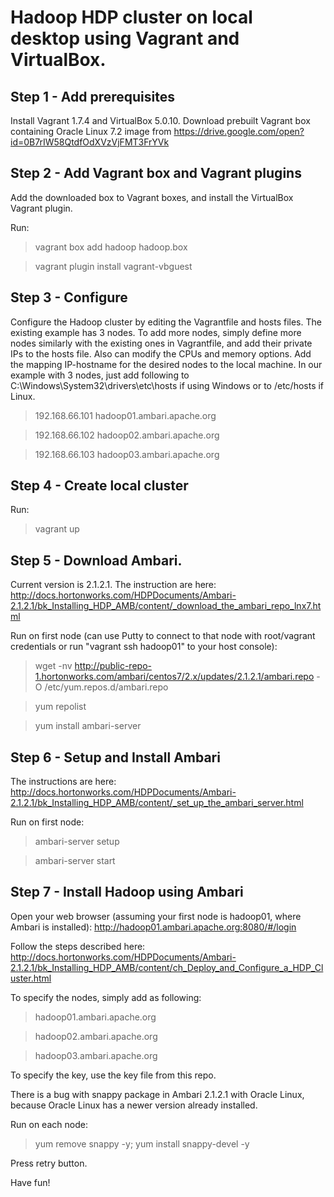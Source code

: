 # Hadoop HDP cluster on local desktop using Vagrant and VirtualBox.

## Step 1 - Add prerequisites
Install Vagrant 1.7.4 and VirtualBox 5.0.10. Download prebuilt Vagrant box containing Oracle Linux 7.2 image from https://drive.google.com/open?id=0B7rIW58QtdfOdXVzVjFMT3FrYVk

## Step 2 - Add Vagrant box and Vagrant plugins
Add the downloaded box to Vagrant boxes, and install the VirtualBox Vagrant plugin.

Run:

> vagrant box add hadoop <path>hadoop.box

> vagrant plugin install vagrant-vbguest

## Step 3 - Configure
Configure the Hadoop cluster by editing the Vagrantfile and hosts files. The existing example has 3 nodes. To add more nodes, simply define more nodes similarly with the existing ones in Vagrantfile, and add their private IPs to the hosts file. Also can modify the CPUs and memory options. Add the mapping IP-hostname for the desired nodes to the local machine. In our example with 3 nodes, just add following to C:\Windows\System32\drivers\etc\hosts if using Windows or to /etc/hosts if Linux.

> 192.168.66.101 hadoop01.ambari.apache.org

> 192.168.66.102 hadoop02.ambari.apache.org

> 192.168.66.103 hadoop03.ambari.apache.org

## Step 4 - Create local cluster
Run:
> vagrant up

## Step 5 - Download Ambari.
Current version is 2.1.2.1. The instruction are here: http://docs.hortonworks.com/HDPDocuments/Ambari-2.1.2.1/bk_Installing_HDP_AMB/content/_download_the_ambari_repo_lnx7.html

Run on first node (can use Putty to connect to that node with root/vagrant credentials or run "vagrant ssh hadoop01" to your host console):

> wget -nv http://public-repo-1.hortonworks.com/ambari/centos7/2.x/updates/2.1.2.1/ambari.repo -O /etc/yum.repos.d/ambari.repo

> yum repolist

> yum install ambari-server

## Step 6 - Setup and Install Ambari
The instructions are here: http://docs.hortonworks.com/HDPDocuments/Ambari-2.1.2.1/bk_Installing_HDP_AMB/content/_set_up_the_ambari_server.html

Run on first node:

> ambari-server setup

> ambari-server start

## Step 7 - Install Hadoop using Ambari
Open your web browser (assuming your first node is hadoop01, where Ambari is installed): http://hadoop01.ambari.apache.org:8080/#/login

Follow the steps described here: http://docs.hortonworks.com/HDPDocuments/Ambari-2.1.2.1/bk_Installing_HDP_AMB/content/ch_Deploy_and_Configure_a_HDP_Cluster.html

To specify the nodes, simply add as following:

> hadoop01.ambari.apache.org

> hadoop02.ambari.apache.org

> hadoop03.ambari.apache.org

To specify the key, use the key file from this repo.

There is a bug with snappy package in Ambari 2.1.2.1 with Oracle Linux, because Oracle Linux has a newer version already installed.

Run on each node:

> yum remove snappy -y; yum install snappy-devel -y

Press retry button.

Have fun!
